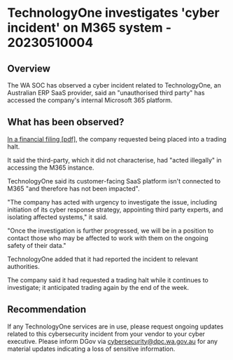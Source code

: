 # TechnologyOne investigates 'cyber incident' on M365 system - 20230510004

## Overview
The WA SOC has observed a cyber incident related to TechnologyOne, an Australian ERP SaaS provider, said an "unauthorised third party" has accessed the company's internal Microsoft 365 platform.

## What has been observed?
[In a financial filing [pdf]](https://www.asx.com.au/asx/statistics/displayAnnouncement.do?display=pdf&idsId=02664471), the company requested being placed into a trading halt.

It said the third-party, which it did not characterise, had "acted illegally" in accessing the M365 instance.

TechnologyOne said its customer-facing SaaS platform isn't connected to M365 "and therefore has not been impacted".

"The company has acted with urgency to investigate the issue, including initiation of its cyber response strategy, appointing third party experts, and isolating affected systems," it said.

"Once the investigation is further progressed, we will be in a position to contact those who may be affected to work with them on the ongoing safety of their data."

TechnologyOne added that it had reported the incident to relevant authorities.

The company said it had requested a trading halt while it continues to investigate; it anticipated trading again by the end of the week.


## Recommendation
If any TechnologyOne services are in use, please request ongoing updates related to this cybersecurity incident from your vendor to your cyber executive. Please inform DGov via <cybersecurity@dpc.wa.gov.au> for any material updates indicating a loss of sensitive information.

